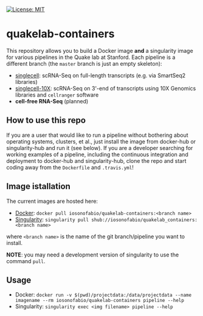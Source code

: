 [![License: MIT](https://img.shields.io/badge/License-MIT-yellow.svg)](https://opensource.org/licenses/MIT)

# quakelab-containers
This repository allows you to build a Docker image **and** a singularity image for various pipelines in the Quake lab at Stanford. Each pipeline is a different branch (the `master` branch is just an empty skeleton):

 - [singlecell](https://github.com/iosonofabio/quakelab_containers/tree/singlecell): scRNA-Seq on full-length transcripts (e.g. via SmartSeq2 libraries)
 - [singlecell-10X](https://github.com/iosonofabio/quakelab_containers/tree/singlecell-10X): scRNA-Seq on 3'-end of transcripts using 10X Genomics libraries and `cellranger` software
 - **cell-free RNA-Seq** (planned)

## How to use this repo
If you are a user that would like to run a pipeline without bothering about operating systems, clusters, et al., just install the image from docker-hub or singularity-hub and run it (see below). If you are a developer searching for working examples of a pipeline, including the continuous integration and deployment to docker-hub and singularity-hub, clone the repo and start coding away from the `Dockerfile` and `.travis.yml`!

## Image istallation
The current images are hosted here:

 - [Docker](https://hub.docker.com/r/iosonofabio/quakelab-containers/): `docker pull iosonofabio/quakelab-containers:<branch name>`
 - [Singularity](https://singularity-hub.org/collections/141/): `singularity pull shub://iosonofabio/quakelab_containers:<branch name>`

where `<branch name>` is the name of the git branch/pipeline you want to install.

**NOTE**: you may need a development version of singularity to use the command `pull`.

## Usage

 - Docker: `docker run -v $(pwd)/projectdata:/data/projectdata --name imagename --rm iosonofabio/quakelab-containers pipeline --help`
 - Singularity: `singularity exec <img filename> pipeline --help`
